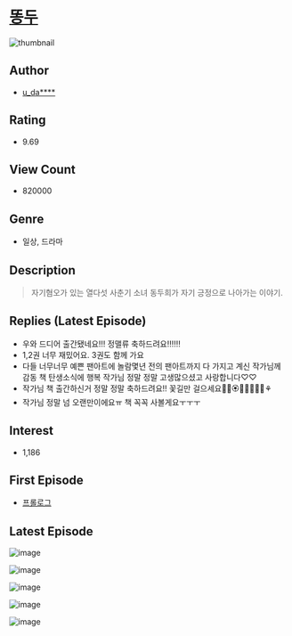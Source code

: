# [똥두](https://comic.naver.com/bestChallenge/list?titleId=660616)
![thumbnail](https://image-comic.pstatic.net/user_contents_data/challenge_comic/2020/12/25/231807/thumbnail_434x330a5a0baad_1447_4e8d_85d6_0a80152c6805_00003653.JPEG)

## Author
- [u_da****](https://comic.naver.com/artistTitle?id=231807)

## Rating
- 9.69

## View Count
- 820000

## Genre
- 일상, 드라마

## Description
> 자기혐오가 있는 열다섯 사춘기 소녀 동두희가 자기 긍정으로 나아가는 이야기.

## Replies (Latest Episode)
- 우와 드디어 출간됐네요!!! 정맬류 축하드려요‼️‼️‼️
- 1,2권 너무 재밌어요. 3권도 함께 가요
- 다들 너무너무 예쁜 팬아트에 놀람몇년 전의 팬아트까지 다 가지고 계신 작가님께 감동 책 탄생소식에 행복 작가님 정말 정말 고생많으셨고 사랑합니다♡♡
- 작가님 책 출간하신거 정말 정말 축하드려요!! 꽃길만 걸으세요🌸💐🏵🌹🌺🌻🌼🌷⚘
- 작가님 정말 넘 오랜만이에요ㅠ 책 꼭꼭 사볼게요ㅜㅜㅜ

## Interest
- 1,186

## First Episode
- [프롤로그](https://comic.naver.com/bestChallenge/detail?titleId=660616&no=1)

## Latest Episode
![image](https://image-comic.pstatic.net/user_contents_data/challenge_comic/2021/01/08/231807/upload_7149802204175677495.jpeg)

![image](https://image-comic.pstatic.net/user_contents_data/challenge_comic/2021/01/08/231807/upload_7017510254400267318.jpeg)

![image](https://image-comic.pstatic.net/user_contents_data/challenge_comic/2021/01/08/231807/upload_7090180065260364897.jpeg)

![image](https://image-comic.pstatic.net/user_contents_data/challenge_comic/2021/01/08/231807/upload_3775196488749495352.jpeg)

![image](https://image-comic.pstatic.net/user_contents_data/challenge_comic/2021/01/08/231807/upload_7363726467884527923.jpeg)
